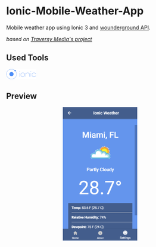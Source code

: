 # Ionic-Mobile-Weather-App
Mobile weather app using Ionic 3 and [wounderground API](https://www.wunderground.com/).

*based on [Traversy Media's project](https://www.youtube.com/watch?v=qs2n_poLarc)*

## Used Tools
<img src="https://raw.githubusercontent.com/ArkejGit/Ionic-Mobile-Weather-App/master/img/ionic-logo.png" width="80"/>

## Preview
<p align="center">
  <img src="https://raw.githubusercontent.com/ArkejGit/Ionic-Mobile-Weather-App/master/img/ionic-mobile-weather-app-preview.png" width="200"/>
</p>
